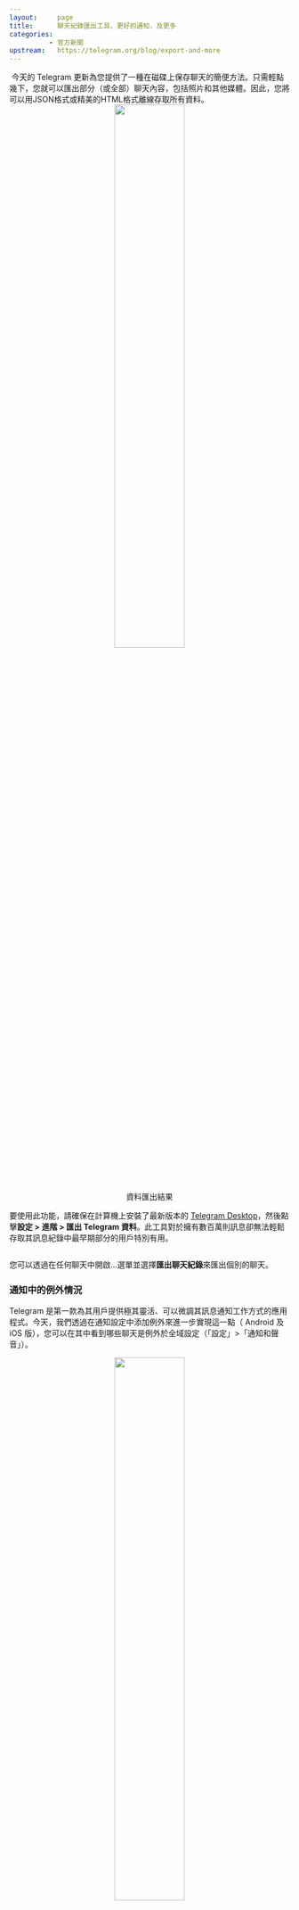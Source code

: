 ```yaml
---
layout:     page
title:      聊天紀錄匯出工具，更好的通知，及更多
categories:
          - 官方新聞
upstream:   https://telegram.org/blog/export-and-more
---
```

<img alt="" src="{{ site.baseurl | prepend: site.url }}/images/export-and-more01.jpeg">
今天的 Telegram 更新為您提供了一種在磁碟上保存聊天的簡便方法。只需輕點幾下，您就可以匯出部分（或全部）聊天內容，包括照片和其他媒體。因此，您將可以用JSON格式或精美的HTML格式離線存取所有資料。
<center><img alt="" src="{{ site.baseurl | prepend: site.url }}/images/export-and-more02.jpeg" width="50%"></center>

<center>資料匯出結果</center>

要使用此功能，請確保在計算機上安裝了最新版本的 <a href="https://desktop.telegram.org/">Telegram Desktop</a>，然後點擊**設定 > 進階 > 匯出 Telegram 資料**。此工具對於擁有數百萬則訊息卻無法輕鬆存取其訊息紀錄中最早期部分的用戶特別有用。
<center><img alt="" src="{{ site.baseurl | prepend: site.url }}/images/export-and-more03.gif" ></center>

您可以透過在任何聊天中開啟...選單並選擇**匯出聊天紀錄**來匯出個別的聊天。

### 通知中的例外情況
Telegram 是第一款為其用戶提供極其靈活、可以微調其訊息通知工作方式的應用程式。今天，我們透過在通知設定中添加例外來進一步實現這一點（ Android 及 iOS 版），您可以在其中看到哪些聊天是例外於全域設定（「設定」>「通知和聲音」）。
<center><img alt="" src="{{ site.baseurl | prepend: site.url }}/images/export-and-more04.jpeg" width="50%"></center>
<center>通知例外</center>

將所有聊天關閉通知但少數例外（或相反）從未如此簡單。

### 改進了 Telegram Passport
<a href="https://telegram.how/2018/07/26/passport">Telegram Passport</a> 被廣泛接受讓我們感到有點不知所措 - 這工具用於需要以真實身分登入的第三方應用。發布僅兩週後，Passport 就可以用於註冊許多服務，從建立**共享經濟服務**到**區塊鏈新創公司**。

僅舉幾個整合 Telegram Passport 的項目：Sum＆Substance（KYC和用戶驗證），CEX.IO 和 Xena（加密貨幣交易），CryptoPay（錢包），YouDrive（汽車共享），Profi 和 Worki（就業市場），Minter Network 和 Minexcoin（區塊鏈新創公司），KICKICO，Cryptonomos和ICOadmin（ICO平台）。

在此成功的基礎上，今天我們正在升級 Passport 以支援原始語言的名稱和其他類型的文件。我們還加強了加密 Passport 資料的演算法，以更好地保護您的資料免於受來自 Telegram 的駭客攻擊（儘管看起來不太可能）。這樣一來，我們更能確保只有您可以存取您自己的私人資料。

### 原始碼和 API
與往常一樣，您無需了解我們的加密工作原理。更新的 Telegram 應用程式原始碼反映了今天的所有變更，可以在 GitHub 上找到並開放供所有人查看。如果您是需要身分驗證的服務之開發人員，請務必查看這些文件，那說明了如何將 Telegram Passport 整合到您的應用程式中。


2018年8月27日
Telegram 團隊
